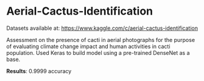 # Aerial-Cactus-Identification
Datasets available at:
https://www.kaggle.com/c/aerial-cactus-identification

Assessment on the presence of cacti in aerial photographs for the purpose of evaluating climate change impact and human activities in cacti population. Used Keras to build model using a pre-trained DenseNet as a base.

<b>Results</b>: 0.9999 accuracy 
